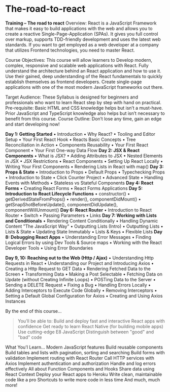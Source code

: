 
# The-road-to-react
**Training – The road to react** 
Overview: React is a JavaScript Framework that makes it easy to build applications with the web and allows you to create a reactive Single-Page-Application (SPAs). It gives you full control over markup, supports TDD-friendly development and uses the latest web standards. If you want to get employed as a web developer at a company that utilizes Frontend technologies, you need to master React. 

Course Objectives: This course will allow learners to Develop modern, complex, responsive and scalable web applications with React. Fully understand the architecture behind an React application and how to use it. Use their gained, deep understanding of the React fundamentals to quickly establish themselves as frontend developers. Create single-page applications with one of the most modern JavaScript frameworks out there. 

Target Audience: These Syllabus is designed for beginners and professionals who want to learn React step by step with hand on practical. 
Pre-requisite: Basic HTML and CSS knowledge helps but isn’t a must-have. Prior JavaScript and TypeScript knowledge also helps but isn’t necessary to benefit from this course. 
Course Outline: Don’t lose any time, gain an edge and start developing now!

**Day 1: Getting Started**
	•	Introduction
	•	Why React?
	•	Tooling and Editor Setup
	•	Your First React Hook
	•	Reacts Basic Concepts
	•	Tree Reconciliation in Action
	•	Components Reusability
	•	Your First React Component
	•	Your First One-way Data Flow
**Day 2: JSX & React Components**
	•	What is JSX?
	•	Adding Attributes to JSX
	•	Nested Elements in JSX
	•	JSX Restrictions
	•	React Components
	•	Setting Up React Locally
	•	Writing Your First Components
	•	Rendering Lists in React with map()
**Day 3: Props & State**
	•	Introduction to Props
	•	Default Props
	•	Typechecking Props
	•	Introduction to State
	•	Click Counter Project
	•	Advanced State
	•	Handling Events with Methods
	•	Stateless vs Stateful Components
**Day 4: React Forms**
	•	Creating React Forms
	•	React Forms Applications
**Day 5: Introduction to React Lifecycle Functions**
	•	constructor()
	•	getDerivedStateFromProps()
	•	render(), componentDidMount()
	•	getSnapShotBeforeUpdate(), componentDidUpdate(), componentWillUnmount()
**Day 6: React Router**
	•	Introduction to React Router
	•	Switch
	•	Passing Parameters
	•	Links
**Day 7: Working with Lists and Conditionals**
	•	Rendering Content Conditionally 
	•	Handling Dynamic Content "The JavaScript Way" 
	•	Outputting Lists (Intro) 
	•	Outputting Lists
	•	Lists & State 
	•	Updating State Immutably 
	•	Lists & Keys
	•	Flexible Lists
**Day 8: Debugging React Apps**
	•	Understanding Error Messages 
	•	Finding Logical Errors by using Dev Tools & Source maps
	•	Working with the React Developer Tools
	•	Using Error Boundaries

**Day 9, 10: Reaching out to the Web (Http / Ajax)**
	•	Understanding Http Requests in React 
	•	Understanding our Project and Introducing Axios
	•	Creating a Http Request to GET Data 
	•	Rendering Fetched Data to the Screen
	•	Transforming Data 
	•	Making a Post Selectable 
	•	Fetching Data on Update (without Creating Infinite Loops) 
	•	POSTing Data to the Server 
	•	Sending a DELETE Request 
	•	Fixing a Bug
	•	Handling Errors Locally
	•	Adding Interceptors to Execute Code Globally 
	•	Removing Interceptors
	•	Setting a Default Global Configuration for Axios
	•	Creating and Using Axios Instances

By the end of this course…
> You’ll be able to: Build and deploy fast and interactive React apps
> with confidence Get ready to learn React Native (for building mobile
> apps) Use cutting-edge E8 JavaScript Distinguish between "good" and
> "bad" code

What You'l Learn...
Modern JavaScript features
Build reusable components
Build tables and lists with pagination, sorting and searching
Build forms with validation
Implement routing with React Router
Call HTTP services with Axios
Implement authentication and authorization
Handle and log errors effectively
All about Function Components and Hooks
Share data using React Context
Deploy your React apps to Heroku
Write clean, maintainable code like a pro
Shortcuts to write more code in less time
And much, much more!
